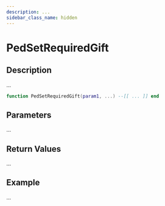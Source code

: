 ```yaml
---
description: ...
sidebar_class_name: hidden
---
```


# PedSetRequiredGift

## Description

...

```lua
function PedSetRequiredGift(param1, ...) --[[ ... ]] end
```

## Parameters

...

## Return Values

...

## Example

...

